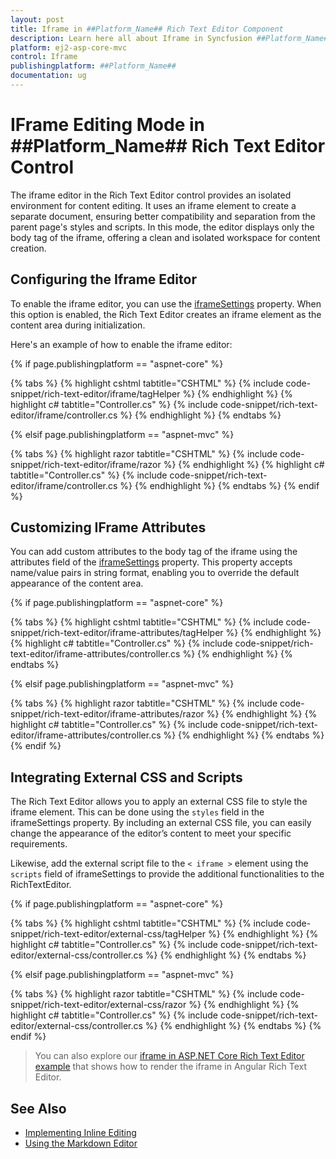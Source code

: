 ```yaml
---
layout: post
title: Iframe in ##Platform_Name## Rich Text Editor Component
description: Learn here all about Iframe in Syncfusion ##Platform_Name## Rich Text Editor component of Syncfusion Essential JS 2 and more.
platform: ej2-asp-core-mvc
control: Iframe
publishingplatform: ##Platform_Name##
documentation: ug
---
```


# IFrame Editing Mode in ##Platform_Name## Rich Text Editor Control

The iframe editor in the Rich Text Editor control provides an isolated environment for content editing. It uses an iframe element to create a separate document, ensuring better compatibility and separation from the parent page's styles and scripts. In this mode, the editor displays only the body tag of the iframe, offering a clean and isolated workspace for content creation.

## Configuring the Iframe Editor

To enable the iframe editor, you can use the [iframeSettings](https://help.syncfusion.com/cr/aspnetcore-js2/Syncfusion.EJ2.RichTextEditor.RichTextEditorBuilder.html#Syncfusion_EJ2_RichTextEditor_RichTextEditorBuilder_IframeSettings_Syncfusion_EJ2_RichTextEditor_RichTextEditorIFrameSettings_) property. When this option is enabled, the Rich Text Editor creates an iframe element as the content area during initialization.

Here's an example of how to enable the iframe editor:

{% if page.publishingplatform == "aspnet-core" %}

{% tabs %}
{% highlight cshtml tabtitle="CSHTML" %}
{% include code-snippet/rich-text-editor/iframe/tagHelper %}
{% endhighlight %}
{% highlight c# tabtitle="Controller.cs" %}
{% include code-snippet/rich-text-editor/iframe/controller.cs %}
{% endhighlight %}
{% endtabs %}

{% elsif page.publishingplatform == "aspnet-mvc" %}

{% tabs %}
{% highlight razor tabtitle="CSHTML" %}
{% include code-snippet/rich-text-editor/iframe/razor %}
{% endhighlight %}
{% highlight c# tabtitle="Controller.cs" %}
{% include code-snippet/rich-text-editor/iframe/controller.cs %}
{% endhighlight %}
{% endtabs %}
{% endif %}


## Customizing IFrame Attributes

You can add custom attributes to the body tag of the iframe using the attributes field of the [iframeSettings](https://help.syncfusion.com/cr/aspnetcore-js2/Syncfusion.EJ2.RichTextEditor.RichTextEditorBuilder.html#Syncfusion_EJ2_RichTextEditor_RichTextEditorBuilder_IframeSettings_Syncfusion_EJ2_RichTextEditor_RichTextEditorIFrameSettings_) property. This property accepts name/value pairs in string format, enabling you to override the default appearance of the content area.


{% if page.publishingplatform == "aspnet-core" %}

{% tabs %}
{% highlight cshtml tabtitle="CSHTML" %}
{% include code-snippet/rich-text-editor/iframe-attributes/tagHelper %}
{% endhighlight %}
{% highlight c# tabtitle="Controller.cs" %}
{% include code-snippet/rich-text-editor/iframe-attributes/controller.cs %}
{% endhighlight %}
{% endtabs %}

{% elsif page.publishingplatform == "aspnet-mvc" %}

{% tabs %}
{% highlight razor tabtitle="CSHTML" %}
{% include code-snippet/rich-text-editor/iframe-attributes/razor %}
{% endhighlight %}
{% highlight c# tabtitle="Controller.cs" %}
{% include code-snippet/rich-text-editor/iframe-attributes/controller.cs %}
{% endhighlight %}
{% endtabs %}
{% endif %}

## Integrating External CSS and Scripts

The Rich Text Editor allows you to apply an external CSS file to style the iframe element. This can be done using the `styles` field in the iframeSettings property. By including an external CSS file, you can easily change the appearance of the editor’s content to meet your specific requirements.

Likewise, add the external script file to the `< iframe >` element using the `scripts` field of iframeSettings to provide the additional functionalities to the RichTextEditor.


{% if page.publishingplatform == "aspnet-core" %}

{% tabs %}
{% highlight cshtml tabtitle="CSHTML" %}
{% include code-snippet/rich-text-editor/external-css/tagHelper %}
{% endhighlight %}
{% highlight c# tabtitle="Controller.cs" %}
{% include code-snippet/rich-text-editor/external-css/controller.cs %}
{% endhighlight %}
{% endtabs %}

{% elsif page.publishingplatform == "aspnet-mvc" %}

{% tabs %}
{% highlight razor tabtitle="CSHTML" %}
{% include code-snippet/rich-text-editor/external-css/razor %}
{% endhighlight %}
{% highlight c# tabtitle="Controller.cs" %}
{% include code-snippet/rich-text-editor/external-css/controller.cs %}
{% endhighlight %}
{% endtabs %}
{% endif %}

> You can also explore our [iframe in ASP.NET Core Rich Text Editor example](https://ej2.syncfusion.com/aspnetcore/richtexteditor/iframe#/tailwind3) that shows how to render the iframe in Angular Rich Text Editor.


## See Also

* [Implementing Inline Editing](./inline-editing)
* [Using the Markdown Editor](./markdown)
